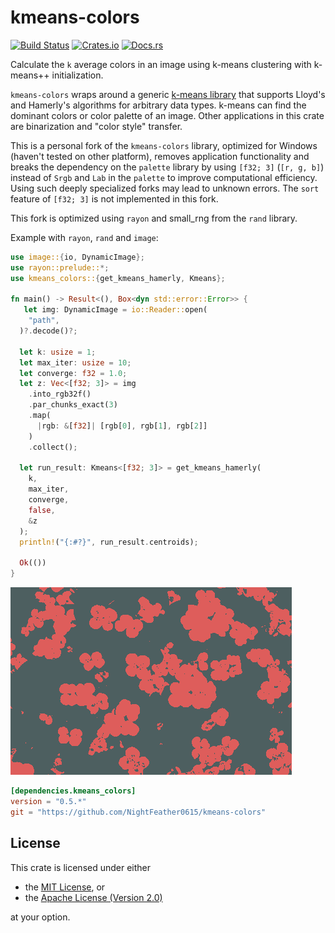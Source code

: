 # kmeans-colors
[![Build Status](https://img.shields.io/github/workflow/status/okaneco/kmeans-colors/Rust%20CI)](https://github.com/okaneco/kmeans-colors)
[![Crates.io](https://img.shields.io/crates/v/kmeans-colors.svg)](https://crates.io/crates/kmeans-colors)
[![Docs.rs](https://docs.rs/kmeans_colors/badge.svg)](https://docs.rs/kmeans_colors)

Calculate the `k` average colors in an image using k-means clustering with
k-means++ initialization.

`kmeans-colors` wraps around a generic [k-means library][lib] that supports
Lloyd's and Hamerly's algorithms for arbitrary data types. k-means can find the
dominant colors or color palette of an image. Other applications in this crate
are binarization and "color style" transfer.

[lib]: https://docs.rs/kmeans_colors/

This is a personal fork of the `kmeans-colors` library, optimized for Windows (haven't tested on other platform), removes application functionality and breaks the dependency on the `palette` library by using `[f32; 3]` (`[r, g, b]`) instead of `Srgb` and `Lab` in the `palette` to improve computational efficiency. Using such deeply specialized forks may lead to unknown errors. The `sort` feature of `[f32; 3]` is not implemented in this fork.

This fork is optimized using `rayon` and small_rng from the `rand` library.

Example with `rayon`, `rand` and `image`:
```rust
use image::{io, DynamicImage};
use rayon::prelude::*;
use kmeans_colors::{get_kmeans_hamerly, Kmeans};

fn main() -> Result<(), Box<dyn std::error::Error>> {
   let img: DynamicImage = io::Reader::open(
    "path",
  )?.decode()?;
  
  let k: usize = 1;
  let max_iter: usize = 10;
  let converge: f32 = 1.0;
  let z: Vec<[f32; 3]> = img
    .into_rgb32f()
    .par_chunks_exact(3)
    .map(
      |rgb: &[f32]| [rgb[0], rgb[1], rgb[2]]
    )
    .collect();

  let run_result: Kmeans<[f32; 3]> = get_kmeans_hamerly(
    k,
    max_iter,
    converge,
    false,
    &z
  );
  println!("{:#?}", run_result.centroids);

  Ok(())
}
```

![Animation of flowers](gfx/pink.gif)


```toml
[dependencies.kmeans_colors]
version = "0.5.*"
git = "https://github.com/NightFeather0615/kmeans-colors"
```

## License
This crate is licensed under either
- the [MIT License](LICENSE-MIT), or
- the [Apache License (Version 2.0)](LICENSE-APACHE)

at your option.
